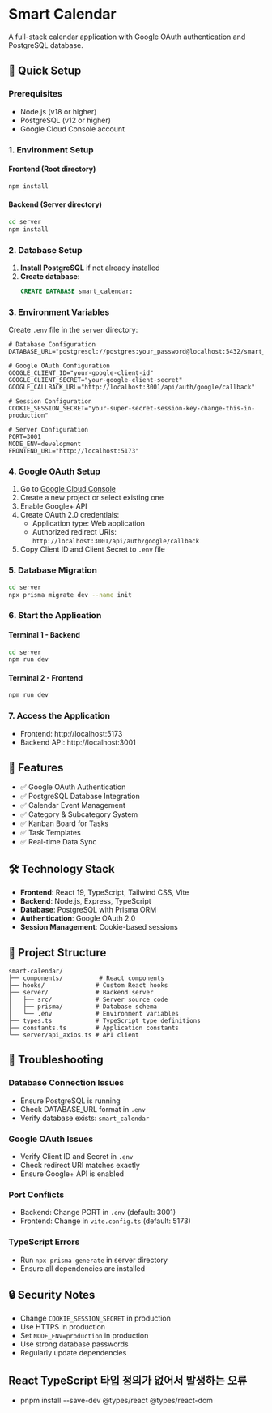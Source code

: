 # Smart Calendar

A full-stack calendar application with Google OAuth authentication and PostgreSQL database.

## 🚀 Quick Setup

### Prerequisites

- Node.js (v18 or higher)
- PostgreSQL (v12 or higher)
- Google Cloud Console account

### 1. Environment Setup

#### Frontend (Root directory)

```bash
npm install
```

#### Backend (Server directory)

```bash
cd server
npm install
```

### 2. Database Setup

1. **Install PostgreSQL** if not already installed
2. **Create database**:
   ```sql
   CREATE DATABASE smart_calendar;
   ```

### 3. Environment Variables

Create `.env` file in the `server` directory:

```env
# Database Configuration
DATABASE_URL="postgresql://postgres:your_password@localhost:5432/smart_calendar"

# Google OAuth Configuration
GOOGLE_CLIENT_ID="your-google-client-id"
GOOGLE_CLIENT_SECRET="your-google-client-secret"
GOOGLE_CALLBACK_URL="http://localhost:3001/api/auth/google/callback"

# Session Configuration
COOKIE_SESSION_SECRET="your-super-secret-session-key-change-this-in-production"

# Server Configuration
PORT=3001
NODE_ENV=development
FRONTEND_URL="http://localhost:5173"
```

### 4. Google OAuth Setup

1. Go to [Google Cloud Console](https://console.cloud.google.com/)
2. Create a new project or select existing one
3. Enable Google+ API
4. Create OAuth 2.0 credentials:
   - Application type: Web application
   - Authorized redirect URIs: `http://localhost:3001/api/auth/google/callback`
5. Copy Client ID and Client Secret to `.env` file

### 5. Database Migration

```bash
cd server
npx prisma migrate dev --name init
```

### 6. Start the Application

#### Terminal 1 - Backend

```bash
cd server
npm run dev
```

#### Terminal 2 - Frontend

```bash
npm run dev
```

### 7. Access the Application

- Frontend: http://localhost:5173
- Backend API: http://localhost:3001

## 🔧 Features

- ✅ Google OAuth Authentication
- ✅ PostgreSQL Database Integration
- ✅ Calendar Event Management
- ✅ Category & Subcategory System
- ✅ Kanban Board for Tasks
- ✅ Task Templates
- ✅ Real-time Data Sync

## 🛠️ Technology Stack

- **Frontend**: React 19, TypeScript, Tailwind CSS, Vite
- **Backend**: Node.js, Express, TypeScript
- **Database**: PostgreSQL with Prisma ORM
- **Authentication**: Google OAuth 2.0
- **Session Management**: Cookie-based sessions

## 📁 Project Structure

```
smart-calendar/
├── components/          # React components
├── hooks/              # Custom React hooks
├── server/             # Backend server
│   ├── src/            # Server source code
│   ├── prisma/         # Database schema
│   └── .env            # Environment variables
├── types.ts            # TypeScript type definitions
├── constants.ts        # Application constants
└── server/api_axios.ts # API client
```

## 🚨 Troubleshooting

### Database Connection Issues

- Ensure PostgreSQL is running
- Check DATABASE_URL format in `.env`
- Verify database exists: `smart_calendar`

### Google OAuth Issues

- Verify Client ID and Secret in `.env`
- Check redirect URI matches exactly
- Ensure Google+ API is enabled

### Port Conflicts

- Backend: Change PORT in `.env` (default: 3001)
- Frontend: Change in `vite.config.ts` (default: 5173)

### TypeScript Errors

- Run `npx prisma generate` in server directory
- Ensure all dependencies are installed

## 🔒 Security Notes

- Change `COOKIE_SESSION_SECRET` in production
- Use HTTPS in production
- Set `NODE_ENV=production` in production
- Use strong database passwords
- Regularly update dependencies

## React TypeScript 타입 정의가 없어서 발생하는 오류

- pnpm install --save-dev @types/react @types/react-dom
